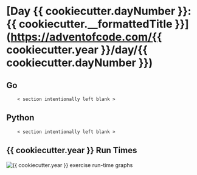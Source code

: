 # [Day {{ cookiecutter.dayNumber }}: {{ cookiecutter.__formattedTitle }}](https://adventofcode.com/{{ cookiecutter.year }}/day/{{ cookiecutter.dayNumber }})

## Go

```text
    < section intentionally left blank >
```

## Python

```text
    < section intentionally left blank >
```

## {{ cookiecutter.year }} Run Times

![{{ cookiecutter.year }} exercise run-time graphs](../run-times.png)
